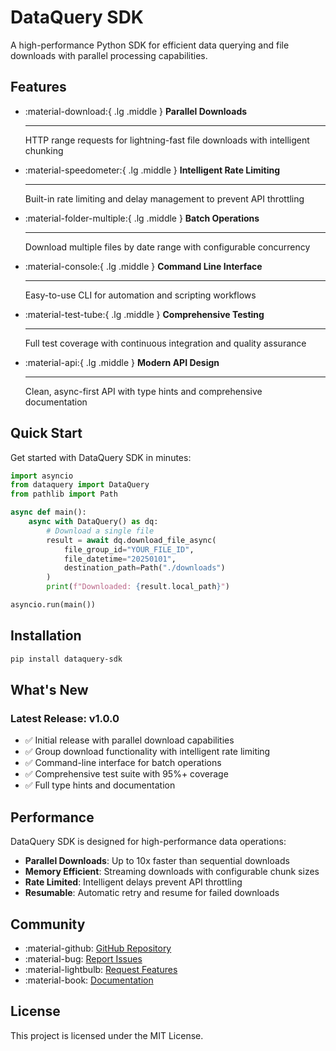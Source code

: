 # DataQuery SDK

A high-performance Python SDK for efficient data querying and file downloads with parallel processing capabilities.

## Features

<div class="grid cards" markdown>

-   :material-download:{ .lg .middle } **Parallel Downloads**

    ---

    HTTP range requests for lightning-fast file downloads with intelligent chunking

-   :material-speedometer:{ .lg .middle } **Intelligent Rate Limiting**

    ---

    Built-in rate limiting and delay management to prevent API throttling

-   :material-folder-multiple:{ .lg .middle } **Batch Operations**

    ---

    Download multiple files by date range with configurable concurrency

-   :material-console:{ .lg .middle } **Command Line Interface**

    ---

    Easy-to-use CLI for automation and scripting workflows

-   :material-test-tube:{ .lg .middle } **Comprehensive Testing**

    ---

    Full test coverage with continuous integration and quality assurance

-   :material-api:{ .lg .middle } **Modern API Design**

    ---

    Clean, async-first API with type hints and comprehensive documentation

</div>

## Quick Start

Get started with DataQuery SDK in minutes:

```python
import asyncio
from dataquery import DataQuery
from pathlib import Path

async def main():
    async with DataQuery() as dq:
        # Download a single file
        result = await dq.download_file_async(
            file_group_id="YOUR_FILE_ID",
            file_datetime="20250101",
            destination_path=Path("./downloads")
        )
        print(f"Downloaded: {result.local_path}")

asyncio.run(main())
```

## Installation

```bash
pip install dataquery-sdk
```

## What's New

### Latest Release: v1.0.0

- ✅ Initial release with parallel download capabilities
- ✅ Group download functionality with intelligent rate limiting
- ✅ Command-line interface for batch operations
- ✅ Comprehensive test suite with 95%+ coverage
- ✅ Full type hints and documentation

## Performance

DataQuery SDK is designed for high-performance data operations:

- **Parallel Downloads**: Up to 10x faster than sequential downloads
- **Memory Efficient**: Streaming downloads with configurable chunk sizes
- **Rate Limited**: Intelligent delays prevent API throttling
- **Resumable**: Automatic retry and resume for failed downloads

## Community

- :material-github: [GitHub Repository](https://github.com/dataquery/dataquery-sdk)
- :material-bug: [Report Issues](https://github.com/dataquery/dataquery-sdk/issues)
- :material-lightbulb: [Request Features](https://github.com/dataquery/dataquery-sdk/issues/new?template=feature_request.md)
- :material-book: [Documentation](https://dataquery.github.io/dataquery-sdk/)

## License

This project is licensed under the MIT License.
